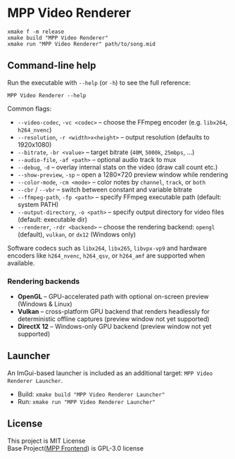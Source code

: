 # MPP Video Renderer

```
xmake f -m release
xmake build "MPP Video Renderer"
xmake run "MPP Video Renderer" path/to/song.mid
```

## Command-line help
Run the executable with `--help` (or `-h`) to see the full reference:

```
MPP Video Renderer --help
```


Common flags:
- `--video-codec`, `-vc <codec>` – choose the FFmpeg encoder (e.g. `libx264`, `h264_nvenc`)
- `--resolution`, `-r <width>x<height>` – output resolution (defaults to 1920x1080)
- `--bitrate`, `-br <value>` – target bitrate (`40M`, `5000k`, `25mbps`, ...)
- `--audio-file`, `-af <path>` – optional audio track to mux
- `--debug`, `-d` – overlay internal stats on the video (draw call count etc.)
- `--show-preview`, `-sp` – open a 1280×720 preview window while rendering
- `--color-mode`, `-cm <mode>` – color notes by `channel`, `track`, or `both`
- `--cbr` / `--vbr` – switch between constant and variable bitrate
- `--ffmpeg-path`, `-fp <path>` – specify FFmpeg executable path (default: system PATH)
- `--output-directory`, `-o <path>` – specify output directory for video files (default: executable dir)
- `--renderer`, `-rdr <backend>` – choose the rendering backend: `opengl` (default), `vulkan`, or `dx12` (Windows only)

Software codecs such as `libx264`, `libx265`, `libvpx-vp9` and hardware encoders like `h264_nvenc`, `h264_qsv`, or `h264_amf` are supported when available.

### Rendering backends
- **OpenGL** – GPU-accelerated path with optional on-screen preview (Windows & Linux)
- **Vulkan** – cross-platform GPU backend that renders headlessly for deterministic offline captures (preview window not yet supported)
- **DirectX 12** – Windows-only GPU backend (preview window not yet supported)

## Launcher
An ImGui-based launcher is included as an additional target: `MPP Video Renderer Launcher`.

- Build: `xmake build "MPP Video Renderer Launcher"`
- Run: `xmake run "MPP Video Renderer Launcher"`

## License
This project is MIT License\
Base Project([MPP Frontend](https://github.com/multiplayerpiano/mpp-frontend-v1)) is GPL-3.0 license

